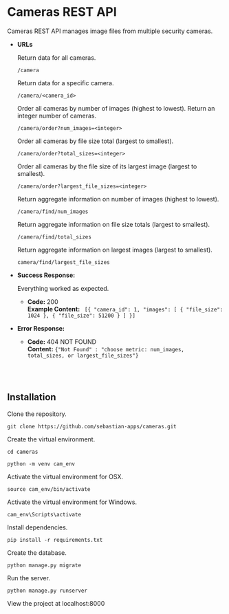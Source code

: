 # Cameras REST API

Cameras REST API manages image files from multiple security cameras.


* **URLs**

  Return data for all cameras.

  `/camera` 

  Return data for a specific camera.

  `/camera/<camera_id>` 

  Order all cameras by number of images (highest to lowest). Return an integer number of cameras.

  `/camera/order?num_images=<integer>`

  Order all cameras by file size total (largest to smallest).

  `/camera/order?total_sizes=<integer>`

  Order all cameras by the file size of its largest image (largest to smallest).

  `/camera/order?largest_file_sizes=<integer>`

  Return aggregate information on number of images (highest to lowest).

  `/camera/find/num_images`

  Return aggregate information on file size totals (largest to smallest).

  `/camera/find/total_sizes`

  Return aggregate information on largest images (largest to smallest).

  `camera/find/largest_file_sizes`


* **Success Response:**
  
  Everything worked as expected.

  * **Code:** 200 <br />
    **Example Content:** `
    [{
        "camera_id": 1,
        "images": [
            {
                "file_size": 1024
            },
            {
                "file_size": 51200
            }
        ]
    }]`
 
* **Error Response:**
  
  * **Code:** 404 NOT FOUND<br />
    **Content:** `{"Not Found" : "choose metric: num_images, total_sizes, or largest_file_sizes"}`


<br /><br />

## Installation

Clone the repository.

```
git clone https://github.com/sebastian-apps/cameras.git
```

Create the virtual environment.

```
cd cameras
```
```
python -m venv cam_env
```

Activate the virtual environment for OSX.

```
source cam_env/bin/activate
```

Activate the virtual environment for Windows.

```
cam_env\Scripts\activate
```

Install dependencies.

```
pip install -r requirements.txt
```

Create the database.

```
python manage.py migrate
```

Run the server.

```
python manage.py runserver
```

View the project at localhost:8000 



